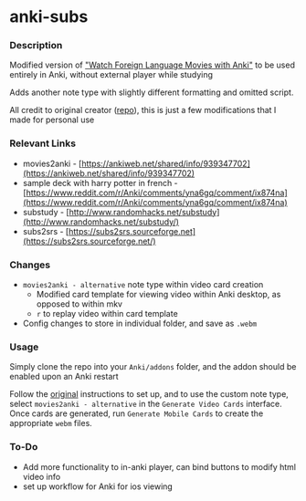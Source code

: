 # anki-subs

### Description

Modified version of ["Watch Foreign Language Movies with Anki"](https://ankiweb.net/shared/info/939347702) to be used entirely in Anki, without external player while studying

Adds another note type with slightly different formatting and omitted script.

All credit to original creator ([repo](https://github.com/kelciour/movies2anki)), this is just a few modifications that I made for personal use

### Relevant Links

- movies2anki - [https://ankiweb.net/shared/info/939347702](https://ankiweb.net/shared/info/939347702)
- sample deck with harry potter in french - [https://www.reddit.com/r/Anki/comments/yna6gq/comment/ix874na](https://www.reddit.com/r/Anki/comments/yna6gq/comment/ix874na)
- substudy - [http://www.randomhacks.net/substudy](http://www.randomhacks.net/substudy/)
- subs2srs - [https://subs2srs.sourceforge.net](https://subs2srs.sourceforge.net/)

### Changes

- `movies2anki - alternative` note type within video card creation
  - Modified card template for viewing video within Anki desktop, as opposed to within mkv
  - `r` to replay video within card template
- Config changes to store in individual folder, and save as `.webm`

### Usage

Simply clone the repo into your `Anki/addons` folder, and the addon should be enabled upon an Anki restart

Follow the [original](https://ankiweb.net/shared/info/939347702) instructions to set up, and to use the custom note type, select `movies2anki - alternative` in the `Generate Video Cards` interface. Once cards are generated, run `Generate Mobile Cards` to create the appropriate `webm` files.

### To-Do

- Add more functionality to in-anki player, can bind buttons to modify html video info
- set up workflow for Anki for ios viewing